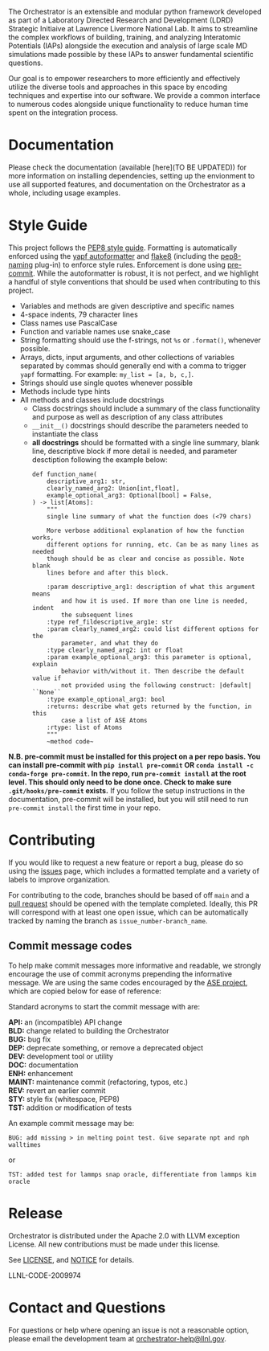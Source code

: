 The Orchestrator is an extensible and modular python framework developed as
part of a Laboratory Directed Research and Development (LDRD) Strategic
Initiaive at Lawrence Livermore National Lab. It aims to streamline the complex
workflows of building, training, and analyzing Interatomic Potentials (IAPs)
alongside the execution and analysis of large scale MD simulations made
possible by these IAPs to answer fundamental scientific questions.

Our goal is to empower researchers to more efficiently and effectively utilize
the diverse tools and approaches in this space by encoding techniques and
expertise into our software. We provide a common interface to numerous codes
alongside unique functionality to reduce human time spent on the integration
process.

# Documentation

Please check the documentation (available [here](TO BE UPDATED)) for
more information on installing dependencies, setting up the envionment to use
all supported features, and documentation on the Orchestrator as a whole,
including usage examples.

# Style Guide

This project follows the
[PEP8 style guide](https://peps.python.org/pep-0008/).
Formatting is automatically enforced using the
[yapf autoformatter](https://github.com/google/yapf) and
[flake8](https://flake8.pycqa.org/en/latest/) (including the
[pep8-naming](https://github.com/PyCQA/pep8-naming) plug-in) to
enforce style rules. Enforcement is done using
[pre-commit](https://pre-commit.com/). While the autoformatter is robust,
it is not perfect, and we highlight a handful of style conventions that
should be used when contributing to this project.

- Variables and methods are given descriptive and specific names
- 4-space indents, 79 character lines
- Class names use PascalCase
- Function and variable names use snake_case
- String formatting should use the f-strings, not `%s` or `.format()`,
whenever possible.
- Arrays, dicts, input arguments, and other collections of variables
separated by commas should generally end with a comma to trigger
`yapf` formatting. For example: `my_list = [a, b, c,]`.
- Strings should use single quotes whenever possible
- Methods include type hints
- All methods and classes include docstrings
    - Class docstrings should include a summary of the class functionality and purpose
      as well as description of any class attributes
    - `__init__()` docstrings should describe the parameters needed to instantiate the class
    - **all docstrings** should be formatted with a single line summary, blank line, descriptive
    block if more detail is needed, and parameter desctiption following the example below:
        ```
        def function_name(
            descriptive_arg1: str,
            clearly_named_arg2: Union[int,float],
            example_optional_arg3: Optional[bool] = False,
        ) -> list[Atoms]:
            """
            single line summary of what the function does (<79 chars)

            More verbose additional explanation of how the function works,
            different options for running, etc. Can be as many lines as needed
            though should be as clear and concise as possible. Note blank
            lines before and after this block.

            :param descriptive_arg1: description of what this argument means
                and how it is used. If more than one line is needed, indent
                the subsequent lines
            :type ref_fildescriptive_arg1e: str
            :param clearly_named_arg2: could list different options for the
                parameter, and what they do
            :type clearly_named_arg2: int or float
            :param example_optional_arg3: this parameter is optional, explain
                behavior with/without it. Then describe the default value if
                not provided using the following construct: |default| ``None``
            :type example_optional_arg3: bool
            :returns: describe what gets returned by the function, in this
                case a list of ASE Atoms
            :rtype: list of Atoms
            """
            ~method code~
        ```


**N.B. pre-commit must be installed for this project on a per repo
basis. You can install pre-commit with `pip install pre-commit` OR
`conda install -c conda-forge pre-commit`. In the repo, run
`pre-commit install` at the root level. This should only need to be
done once. Check to make sure `.git/hooks/pre-commit` exists.** If you follow
the setup instructions in the documentation, pre-commit will be installed, but
you will still need to run `pre-commit install` the first time in your repo.


# Contributing

If you would like to request a new feature or report a bug, please do so using
the [issues](https://github.com/LLNL/orchestrator/issues) page, which includes a formatted template and a
variety of labels to improve organization.

For contributing to the code, branches should be based of off `main` and a
[pull request](https://github.com/LLNL/orchestrator/pulls) should be opened with the template completed.
Ideally, this PR will correspond with at least one open issue, which can be
automatically tracked by naming the branch as `issue_number-branch_name`.

## Commit message codes

To help make commit messages more informative and readable, we strongly
encourage the use of commit acronyms prepending the informative message. We
are using the same codes encouraged by the
[ASE project](https://wiki.fysik.dtu.dk/ase/development/contribute.html#writing-the-commit-message),
which are copied below for ease of reference:

Standard acronyms to start the commit message with are:

**API:** an (incompatible) API change\
**BLD:** change related to building the Orchestrator\
**BUG:** bug fix\
**DEP:** deprecate something, or remove a deprecated object\
**DEV:** development tool or utility\
**DOC:** documentation\
**ENH:** enhancement\
**MAINT:** maintenance commit (refactoring, typos, etc.)\
**REV:** revert an earlier commit\
**STY:** style fix (whitespace, PEP8)\
**TST:** addition or modification of tests

An example commit message may be:

    BUG: add missing > in melting point test. Give separate npt and nph walltimes

or

    TST: added test for lammps snap oracle, differentiate from lammps kim oracle

# Release

Orchestrator is distributed under the Apache 2.0 with LLVM exception License.
All new contributions must be made under this license.

See [LICENSE](https://github.com/LLNL/orchestrator/blob/main/LICENSE.txt), and 
[NOTICE](https://github.com/LLNL/orchestrator/blob/main/NOTICE.txt) for details.

LLNL-CODE-2009974

# Contact and Questions

For questions or help where opening an issue is not a reasonable option, please
email the development team at orchestrator-help@llnl.gov.
